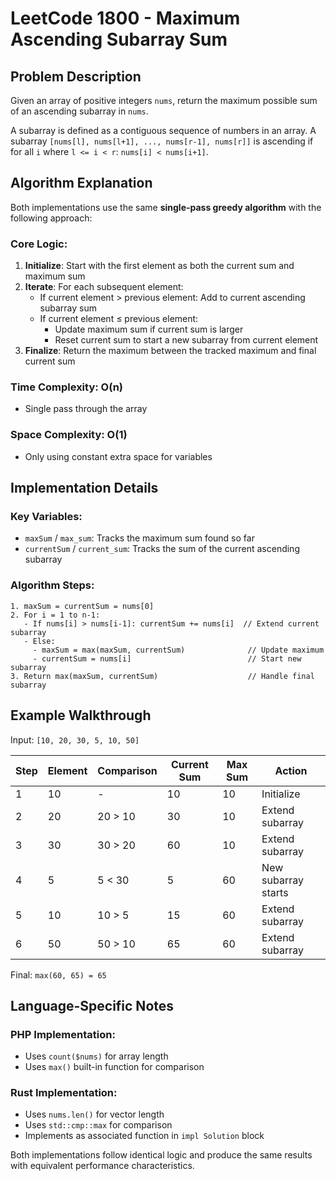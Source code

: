 # LeetCode 1800 - Maximum Ascending Subarray Sum

## Problem Description

Given an array of positive integers `nums`, return the maximum possible sum of an ascending subarray in `nums`.

A subarray is defined as a contiguous sequence of numbers in an array. A subarray `[nums[l], nums[l+1], ..., nums[r-1], nums[r]]` is ascending if for all `i` where `l <= i < r`: `nums[i] < nums[i+1]`.

## Algorithm Explanation

Both implementations use the same **single-pass greedy algorithm** with the following approach:

### Core Logic:
1. **Initialize**: Start with the first element as both the current sum and maximum sum
2. **Iterate**: For each subsequent element:
    - If current element > previous element: Add to current ascending subarray sum
    - If current element ≤ previous element:
        - Update maximum sum if current sum is larger
        - Reset current sum to start a new subarray from current element
3. **Finalize**: Return the maximum between the tracked maximum and final current sum

### Time Complexity: O(n)
- Single pass through the array

### Space Complexity: O(1)
- Only using constant extra space for variables

## Implementation Details

### Key Variables:
- `maxSum` / `max_sum`: Tracks the maximum sum found so far
- `currentSum` / `current_sum`: Tracks the sum of the current ascending subarray

### Algorithm Steps:
```
1. maxSum = currentSum = nums[0]
2. For i = 1 to n-1:
   - If nums[i] > nums[i-1]: currentSum += nums[i]  // Extend current subarray
   - Else: 
     - maxSum = max(maxSum, currentSum)              // Update maximum
     - currentSum = nums[i]                          // Start new subarray
3. Return max(maxSum, currentSum)                    // Handle final subarray
```

## Example Walkthrough

Input: `[10, 20, 30, 5, 10, 50]`

| Step | Element | Comparison | Current Sum | Max Sum | Action |
|------|---------|------------|-------------|---------|--------|
| 1    | 10      | -          | 10          | 10      | Initialize |
| 2    | 20      | 20 > 10    | 30          | 10      | Extend subarray |
| 3    | 30      | 30 > 20    | 60          | 10      | Extend subarray |
| 4    | 5       | 5 < 30     | 5           | 60      | New subarray starts |
| 5    | 10      | 10 > 5     | 15          | 60      | Extend subarray |
| 6    | 50      | 50 > 10    | 65          | 60      | Extend subarray |

Final: `max(60, 65) = 65`

## Language-Specific Notes

### PHP Implementation:
- Uses `count($nums)` for array length
- Uses `max()` built-in function for comparison

### Rust Implementation:
- Uses `nums.len()` for vector length
- Uses `std::cmp::max` for comparison
- Implements as associated function in `impl Solution` block

Both implementations follow identical logic and produce the same results with equivalent performance characteristics.